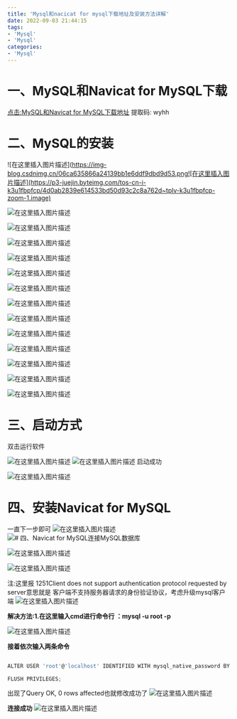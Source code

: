 ```yaml
---
title: 'Mysql和nacicat for mysql下载地址及安装方法详解'
date: 2022-09-03 21:44:15
tags:
- 'Mysql'
- 'Mysql'
categories:
- 'Mysql'
---
```



# 一、MySQL和Navicat for MySQL下载
[点击:MySQL和Navicat for MySQL下载地址](https://pan.baidu.com/s/19QvdSy6NDDn5cuta9Y6iuQ)
提取码: wyhh

# 二、MySQL的安装
![在这里插入图片描述](https://img-blog.csdnimg.cn/06ca635866a24139bb1e6ddf9dbd9d53.png![在这里插入图片描述](https://p3-juejin.byteimg.com/tos-cn-i-k3u1fbpfcp/4d0ab2839e614533bd50d93c2c8a762d~tplv-k3u1fbpfcp-zoom-1.image)

![在这里插入图片描述](https://p3-juejin.byteimg.com/tos-cn-i-k3u1fbpfcp/448261704a994a6cbdb7021c10b4c87b~tplv-k3u1fbpfcp-zoom-1.image)

![在这里插入图片描述](https://p3-juejin.byteimg.com/tos-cn-i-k3u1fbpfcp/29ee8a131a014852bc00c87a6631229f~tplv-k3u1fbpfcp-zoom-1.image)

![在这里插入图片描述](https://p3-juejin.byteimg.com/tos-cn-i-k3u1fbpfcp/22b8970518e64177b04ff998765fa4a0~tplv-k3u1fbpfcp-zoom-1.image)

![在这里插入图片描述](https://p3-juejin.byteimg.com/tos-cn-i-k3u1fbpfcp/22032bd6561d4886b442e54d9f1dad83~tplv-k3u1fbpfcp-zoom-1.image)


![在这里插入图片描述](https://p3-juejin.byteimg.com/tos-cn-i-k3u1fbpfcp/07ad8ba1926e4022be2d949eafce7803~tplv-k3u1fbpfcp-zoom-1.image)

![在这里插入图片描述](https://p3-juejin.byteimg.com/tos-cn-i-k3u1fbpfcp/2427dab1498845479c7defcfaa84799e~tplv-k3u1fbpfcp-zoom-1.image)



![在这里插入图片描述](https://p3-juejin.byteimg.com/tos-cn-i-k3u1fbpfcp/e5b433554989422186a0402f9de8baba~tplv-k3u1fbpfcp-zoom-1.image)


![在这里插入图片描述](https://p3-juejin.byteimg.com/tos-cn-i-k3u1fbpfcp/8f6af4627d904465a1a23e62cb8d08b9~tplv-k3u1fbpfcp-zoom-1.image)



![在这里插入图片描述](https://p3-juejin.byteimg.com/tos-cn-i-k3u1fbpfcp/2c4d8f6bfe454d0abf0f5b6b85027857~tplv-k3u1fbpfcp-zoom-1.image)

![在这里插入图片描述](https://p3-juejin.byteimg.com/tos-cn-i-k3u1fbpfcp/ffdb194b73354eeb891a8884ca125dcb~tplv-k3u1fbpfcp-zoom-1.image)

![在这里插入图片描述](https://p3-juejin.byteimg.com/tos-cn-i-k3u1fbpfcp/907719ff4139478385f4b4c879ea64cc~tplv-k3u1fbpfcp-zoom-1.image)

![在这里插入图片描述](https://p3-juejin.byteimg.com/tos-cn-i-k3u1fbpfcp/e70121310f464dd29d9ee2b1055e4287~tplv-k3u1fbpfcp-zoom-1.image)

![在这里插入图片描述](https://p3-juejin.byteimg.com/tos-cn-i-k3u1fbpfcp/e656a4d9698a4c66bf645d0d57241108~tplv-k3u1fbpfcp-zoom-1.image)

# 三、启动方式
双击运行软件

![在这里插入图片描述](https://p3-juejin.byteimg.com/tos-cn-i-k3u1fbpfcp/3ad85ef7df21418fb1875e720e10c2b8~tplv-k3u1fbpfcp-zoom-1.image)
![在这里插入图片描述](https://p3-juejin.byteimg.com/tos-cn-i-k3u1fbpfcp/3f7e472fd50541468e11f53e634ad1c8~tplv-k3u1fbpfcp-zoom-1.image)
启动成功


![在这里插入图片描述](https://p3-juejin.byteimg.com/tos-cn-i-k3u1fbpfcp/f28738fb476f4a46bc1f2945cc9ae0ee~tplv-k3u1fbpfcp-zoom-1.image)


# 四、安装Navicat for MySQL
一直下一步即可
![在这里插入图片描述](https://p3-juejin.byteimg.com/tos-cn-i-k3u1fbpfcp/061fb17e37734d29978f5cbdcd3b280e~tplv-k3u1fbpfcp-zoom-1.image)
![# 四、Navicat for MySQL连接MySQL数据库](https://p3-juejin.byteimg.com/tos-cn-i-k3u1fbpfcp/8d82d38ffecd451d82a48087f343dce3~tplv-k3u1fbpfcp-zoom-1.image)


![在这里插入图片描述](https://p3-juejin.byteimg.com/tos-cn-i-k3u1fbpfcp/32df9e33a18e42929c22f14573ef8644~tplv-k3u1fbpfcp-zoom-1.image)

![在这里插入图片描述](https://p3-juejin.byteimg.com/tos-cn-i-k3u1fbpfcp/a59d777ddca9495e9422465426bef1d1~tplv-k3u1fbpfcp-zoom-1.image)

注:这里报 1251Client does not support authentication protocol requested by server意思就是
客户端不支持服务器请求的身份验证协议，考虑升级mysql客户端
![在这里插入图片描述](https://p3-juejin.byteimg.com/tos-cn-i-k3u1fbpfcp/82c48940e0014250bedc54814a47d689~tplv-k3u1fbpfcp-zoom-1.image)

**解决方法:1.在这里输入cmd进行命令行 ：mysql -u root -p**

![在这里插入图片描述](https://p3-juejin.byteimg.com/tos-cn-i-k3u1fbpfcp/850d733e191f406a96a17c223d2b2607~tplv-k3u1fbpfcp-zoom-1.image)

**接着依次输入两条命令**

```javascript

ALTER USER 'root'@'localhost' IDENTIFIED WITH mysql_native_password BY '123456';

FLUSH PRIVILEGES;


```
出现了Query OK, 0 rows affected也就修改成功了
![在这里插入图片描述](https://p3-juejin.byteimg.com/tos-cn-i-k3u1fbpfcp/8ce42db9891d4c33a7484434357f1638~tplv-k3u1fbpfcp-zoom-1.image)

**连接成功**
![在这里插入图片描述](https://p3-juejin.byteimg.com/tos-cn-i-k3u1fbpfcp/2a7482eda03b42b6b1d905e70ae40ce9~tplv-k3u1fbpfcp-zoom-1.image)





